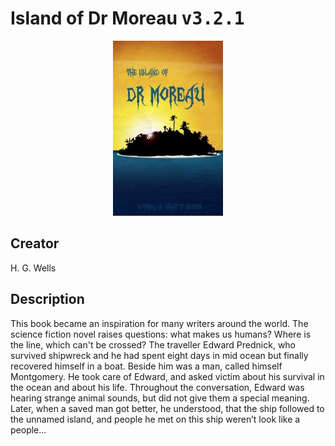 
# Island of Dr Moreau <kbd>v3.2.1</kbd>

<center>
  <img src="./cover-1024.jpg"/>
</center>

## Creator
H. G. Wells

## Description
<p>This book became an inspiration for many writers around the world. The science fiction novel raises questions: what makes us humans? Where is the line, which can't be crossed? The traveller Edward Prednick, who survived shipwreck and he had spent eight days in mid ocean but finally recovered himself in a boat. Beside him was a man, called himself Montgomery. He took care of Edward, and asked victim about his survival in the ocean and about his life. Throughout the conversation, Edward was hearing strange animal sounds, but did not give them a special meaning. Later, when a saved man got better, he understood, that the ship followed to the unnamed island, and people he met on this ship weren’t look like a people...</p>
